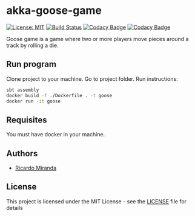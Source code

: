 # akka-goose-game

[![License: MIT](https://img.shields.io/badge/License-MIT-yellow.svg)](https://opensource.org/licenses/MIT)
[![Build Status](https://travis-ci.com/ricardomiranda/akka-goose-game.svg?branch=master)](https://travis-ci.com/ricardomiranda/akka-goose-game)
[![Codacy Badge](https://api.codacy.com/project/badge/Grade/1b3ede6ca9e6431dbbc5561253b1ccb4)](https://www.codacy.com/app/mail_62/akka-goose-game?utm_source=github.com&amp;utm_medium=referral&amp;utm_content=ricardomiranda/akka-goose-game&amp;utm_campaign=Badge_Grade)
[![Codacy Badge](https://api.codacy.com/project/badge/Coverage/1b3ede6ca9e6431dbbc5561253b1ccb4)](https://www.codacy.com/app/mail_62/akka-goose-game?utm_source=github.com&utm_medium=referral&utm_content=ricardomiranda/akka-goose-game&utm_campaign=Badge_Coverage)

Goose game is a game where two or more players move pieces around a track by rolling a die. 

## Run program
Clone project to your machine.
Go to project folder.
Run instructions:

```bash
sbt assembly
docker build -f ./Dockerfile . -t goose
docker run -it goose
```

## Requisites
You must have docker in your machine.

## Authors
*   [Ricardo Miranda](https://github.com/ricardomiranda)

## License
This project is licensed under the MIT License - see the [LICENSE](LICENSE) file for details
